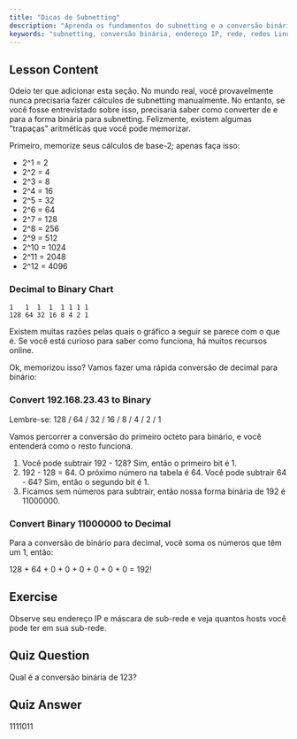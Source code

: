 ```yaml
---
title: "Dicas de Subnetting"
description: "Aprenda os fundamentos do subnetting e a conversão binária para redes. Entenda endereços IP e máscaras de sub-rede com este guia para iniciantes. Comece a aprender agora!"
keywords: "subnetting, conversão binária, endereço IP, rede, redes Linux, iniciante, tutorial, guia"
---
```


## Lesson Content

Odeio ter que adicionar esta seção. No mundo real, você provavelmente nunca precisaria fazer cálculos de subnetting manualmente. No entanto, se você fosse entrevistado sobre isso, precisaria saber como converter de e para a forma binária para subnetting. Felizmente, existem algumas "trapaças" aritméticas que você pode memorizar.

Primeiro, memorize seus cálculos de base-2; apenas faça isso:

- 2^1 = 2
- 2^2 = 4
- 2^3 = 8
- 2^4 = 16
- 2^5 = 32
- 2^6 = 64
- 2^7 = 128
- 2^8 = 256
- 2^9 = 512
- 2^10 = 1024
- 2^11 = 2048
- 2^12 = 4096

### Decimal to Binary Chart

```plaintext
1   1  1  1  1 1 1 1
128 64 32 16 8 4 2 1
```

Existem muitas razões pelas quais o gráfico a seguir se parece com o que é. Se você está curioso para saber como funciona, há muitos recursos online.

Ok, memorizou isso? Vamos fazer uma rápida conversão de decimal para binário:

### Convert 192.168.23.43 to Binary

Lembre-se: 128 / 64 / 32 / 16 / 8 / 4 / 2 / 1

Vamos percorrer a conversão do primeiro octeto para binário, e você entenderá como o resto funciona.

1. Você pode subtrair 192 - 128? Sim, então o primeiro bit é 1.
2. 192 - 128 = 64. O próximo número na tabela é 64. Você pode subtrair 64 - 64? Sim, então o segundo bit é 1.
3. Ficamos sem números para subtrair, então nossa forma binária de 192 é 11000000.

### Convert Binary 11000000 to Decimal

Para a conversão de binário para decimal, você soma os números que têm um 1, então:

128 + 64 + 0 + 0 + 0 + 0 + 0 + 0 = 192!

## Exercise

Observe seu endereço IP e máscara de sub-rede e veja quantos hosts você pode ter em sua sub-rede.

## Quiz Question

Qual é a conversão binária de 123?

## Quiz Answer

1111011

